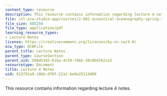 ```yaml
---
content_type: resource
description: This resource contains information regarding lecture 4 notes.
file: /ol-ocw-studio-app/courses/2-682-acoustical-oceanography-spring-2012/912f81a910bbd70f22a2be6e25113d09_MIT2_682S12_lec04.pdf
file_size: 885259
file_type: application/pdf
learning_resource_types:
- Lecture Notes
license: https://creativecommons.org/licenses/by-nc-sa/4.0/
ocw_type: OCWFile
parent_title: Lecture Notes
parent_type: CourseSection
parent_uid: 590d5193-61ba-4c59-74bb-38c0b4762ca3
resourcetype: Document
title: Lecture 4 Notes
uid: 912f81a9-10bb-d70f-22a2-be6e25113d09
---
```

This resource contains information regarding lecture 4 notes.